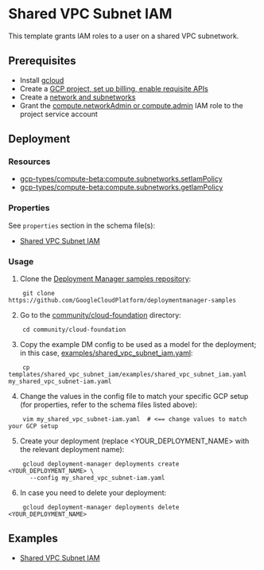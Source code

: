# Shared VPC Subnet IAM

This template grants IAM roles to a user on a shared VPC subnetwork.

## Prerequisites

- Install [gcloud](https://cloud.google.com/sdk)
- Create a [GCP project, set up billing, enable requisite APIs](../project/README.md)
- Create a [network and subnetworks](../network/README.md)
- Grant the [compute.networkAdmin or compute.admin](https://cloud.google.com/compute/docs/access/iam) IAM role to the project service account

## Deployment

### Resources

- [gcp-types/compute-beta:compute.subnetworks.setIamPolicy](https://cloud.google.com/compute/docs/reference/rest/beta/subnetworks/setIamPolicy)
- [gcp-types/compute-beta:compute.subnetworks.getIamPolicy](https://cloud.google.com/compute/docs/reference/rest/beta/subnetworks/getIamPolicy)

### Properties

See `properties` section in the schema file(s):

-  [Shared VPC Subnet IAM](shared_vpc_subnet_iam.py.schema)

### Usage

1. Clone the [Deployment Manager samples repository](https://github.com/GoogleCloudPlatform/deploymentmanager-samples):

```shell
    git clone https://github.com/GoogleCloudPlatform/deploymentmanager-samples
```

2. Go to the [community/cloud-foundation](../../) directory:

```shell
    cd community/cloud-foundation
```

3. Copy the example DM config to be used as a model for the deployment; in this case, [examples/shared\_vpc\_subnet_iam.yaml](examples/shared_vpc_subnet_iam.yaml):

```shell
    cp templates/shared_vpc_subnet_iam/examples/shared_vpc_subnet_iam.yaml my_shared_vpc_subnet-iam.yaml
```

4. Change the values in the config file to match your specific GCP setup (for properties, refer to the schema files listed above):

```shell
    vim my_shared_vpc_subnet-iam.yaml  # <== change values to match your GCP setup
```

5. Create your deployment (replace <YOUR_DEPLOYMENT_NAME> with the relevant deployment name):

```shell
    gcloud deployment-manager deployments create <YOUR_DEPLOYMENT_NAME> \
      --config my_shared_vpc_subnet-iam.yaml
```

6. In case you need to delete your deployment:

```shell
    gcloud deployment-manager deployments delete <YOUR_DEPLOYMENT_NAME>
```

## Examples

- [Shared VPC Subnet IAM](examples/shared_vpc_subnet_iam.yaml)
